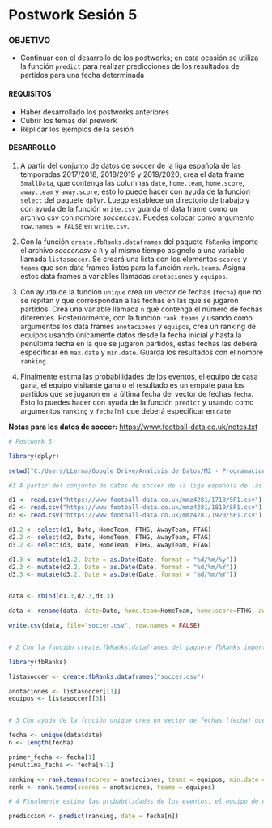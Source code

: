 
# Postwork Sesión 5

### OBJETIVO

- Continuar con el desarrollo de los postworks; en esta ocasión se utiliza la función `predict` para realizar predicciones de los resultados de partidos para una fecha determinada

#### REQUISITOS

- Haber desarrollado los postworks anteriores
- Cubrir los temas del prework
- Replicar los ejemplos de la sesión

#### DESARROLLO

1. A partir del conjunto de datos de soccer de la liga española de las temporadas 2017/2018, 2018/2019 y 2019/2020, crea el data frame `SmallData`, que contenga las columnas `date`, `home.team`, `home.score`, `away.team` y `away.score`; esto lo puede hacer con ayuda de la función `select` del paquete `dplyr`. Luego establece un directorio de trabajo y con ayuda de la función `write.csv` guarda el data frame como un archivo csv con nombre *soccer.csv*. Puedes colocar como argumento `row.names = FALSE` en `write.csv`. 

2. Con la función `create.fbRanks.dataframes` del paquete `fbRanks` importe el archivo *soccer.csv* a `R` y al mismo tiempo asignelo a una variable llamada `listasoccer`. Se creará una lista con los elementos `scores` y `teams` que son data frames listos para la función `rank.teams`. Asigna estos data frames a variables llamadas `anotaciones` y `equipos`.

3. Con ayuda de la función `unique` crea un vector de fechas (`fecha`) que no se repitan y que correspondan a las fechas en las que se jugaron partidos. Crea una variable llamada `n` que contenga el número de fechas diferentes. Posteriormente, con la función `rank.teams` y usando como argumentos los data frames `anotaciones` y `equipos`, crea un ranking de equipos usando únicamente datos desde la fecha inicial y hasta la penúltima fecha en la que se jugaron partidos, estas fechas las deberá especificar en `max.date` y `min.date`. Guarda los resultados con el nombre `ranking`.

4. Finalmente estima las probabilidades de los eventos, el equipo de casa gana, el equipo visitante gana o el resultado es un empate para los partidos que se jugaron en la última fecha del vector de fechas `fecha`. Esto lo puedes hacer con ayuda de la función `predict` y usando como argumentos `ranking` y `fecha[n]` que deberá especificar en `date`.

__Notas para los datos de soccer:__ https://www.football-data.co.uk/notes.txt

```R
# Postwork 5

library(dplyr)

setwd("C:/Users/LLerma/Google Drive/Analisis de Datos/M2 - Programacion y Estadistica con R/S5/Files/PW")

#1 A partir del conjunto de datos de soccer de la liga española de las temporadas 2017/2018, 2018/2019 y 2019/2020, crea el data frame SmallData, que contenga las columnas date, home.team, home.score, away.team y away.score; esto lo puede hacer con ayuda de la función select del paquete dplyr. Luego establece un directorio de trabajo y con ayuda de la función write.csv guarda el data frame como un archivo csv con nombre soccer.csv. Puedes colocar como argumento row.names = FALSE en write.csv.

d1 <- read.csv("https://www.football-data.co.uk/mmz4281/1718/SP1.csv")
d2 <- read.csv("https://www.football-data.co.uk/mmz4281/1819/SP1.csv")
d3 <- read.csv("https://www.football-data.co.uk/mmz4281/1920/SP1.csv")

d1.2 <- select(d1, Date, HomeTeam, FTHG, AwayTeam, FTAG)
d2.2 <- select(d2, Date, HomeTeam, FTHG, AwayTeam, FTAG)
d3.2 <- select(d3, Date, HomeTeam, FTHG, AwayTeam, FTAG)

d1.3 <- mutate(d1.2, Date = as.Date(Date, format = "%d/%m/%y"))
d2.3 <- mutate(d2.2, Date = as.Date(Date, format = "%d/%m/%Y"))
d3.3 <- mutate(d3.2, Date = as.Date(Date, format = "%d/%m/%Y"))


data <- rbind(d1.3,d2.3,d3.3)

data <- rename(data, date=Date, home.team=HomeTeam, home.score=FTHG, away.team=AwayTeam, away.score=FTAG)

write.csv(data, file="soccer.csv", row.names = FALSE)


# 2 Con la función create.fbRanks.dataframes del paquete fbRanks importe el archivo soccer.csv a R y al mismo tiempo asignelo a una variable llamada listasoccer. Se creará una lista con los elementos scores y teams que son data frames listos para la función rank.teams. Asigna estos data frames a variables llamadas anotaciones y equipos.

library(fbRanks)

listasoccer <- create.fbRanks.dataframes("soccer.csv")

anotaciones <- listasoccer[[1]]
equipos <- listasoccer[[3]]


# 3 Con ayuda de la función unique crea un vector de fechas (fecha) que no se repitan y que correspondan a las fechas en las que se jugaron partidos. Crea una variable llamada n que contenga el número de fechas diferentes. Posteriormente, con la función rank.teams y usando como argumentos los data frames anotaciones y equipos, crea un ranking de equipos usando únicamente datos desde la fecha inicial y hasta la penúltima fecha en la que se jugaron partidos, estas fechas las deberá especificar en max.date y min.date. Guarda los resultados con el nombre ranking.

fecha <- unique(data$date)
n <- length(fecha)

primer_fecha <- fecha[1]
penultima_fecha <- fecha[n-1]

ranking <- rank.teams(scores = anotaciones, teams = equipos, min.date = primer_fecha, max.date = penultima_fecha)
rank <- rank.teams(scores = anotaciones, teams = equipos)

# 4 Finalmente estima las probabilidades de los eventos, el equipo de casa gana, el equipo visitante gana o el resultado es un empate para los partidos que se jugaron en la última fecha del vector de fechas fecha. Esto lo puedes hacer con ayuda de la función predict y usando como argumentos ranking y fecha[n] que deberá especificar en date.

prediccion <- predict(ranking, date = fecha[n])
```
